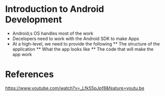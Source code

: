 # Introduction to Android Development
* Android;s OS handles most of the work
* Decelopers need to work with the Android SDK to make Apps
* At a high-level, we need to provide the following
** The structure of the application
** What the app looks like
** The code that will make the app work


# References
https://www.youtube.com/watch?v=_Lfk55pJpf8&feature=youtu.be
